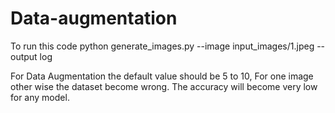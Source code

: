 # Data-augmentation
To run this code
python generate_images.py --image input_images/1.jpeg --output log


For Data Augmentation the default value should be 5 to 10, For one image other wise the dataset become wrong. The accuracy will become very low for any model.
